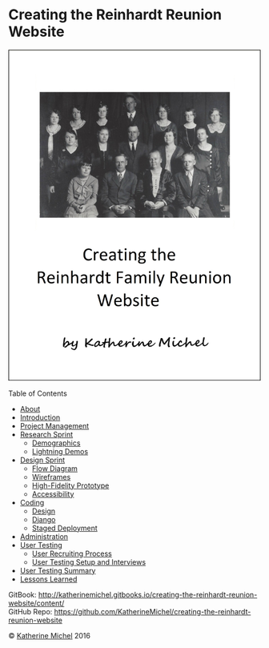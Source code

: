 # Creating the Reinhardt Reunion Website

![](cover.jpg)

Table of Contents
* [About](README.md)
* [Introduction](introduction.md)
* [Project Management](project-management.md)
* [Research Sprint](research-sprint/research-sprint.md)
   * [Demographics](research-sprint/demographics.md)
   * [Lightning Demos](research-sprint/lightning-demos.md)
* [Design Sprint](design-sprint/design-sprint.md)
   * [Flow Diagram](design-sprint/flow-diagram.md)
   * [Wireframes](design-sprint/wireframes.md)
   * [High-Fidelity Prototype](design-sprint/high-fidelity-prototype.md)
   * [Accessibility](design-sprint/accessibility.md)
* [Coding](coding/coding.md)
   * [Design](coding/design.md)
   * [Django](coding/django.md)
   * [Staged Deployment](coding/staged-deployment.md)
* [Administration](administration.md)
* [User Testing](user-testing/user-testing.md)
   * [User Recruiting Process](user-testing/user-recruiting-process.md)
   * [User Testing Setup and Interviews](user-testing/user-testing-setup-and-interviews.md)
* [User Testing Summary](user-testing/user-testing-summary.md)
* [Lessons Learned](lessons-learned.md)

GitBook: http://katherinemichel.gitbooks.io/creating-the-reinhardt-reunion-website/content/
<br> 
GitHub Repo: https://github.com/KatherineMichel/creating-the-reinhardt-reunion-website

© [Katherine Michel](https://twitter.com/katimichel) 2016
